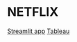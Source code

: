 # NETFLIX

[Streamlit app](https://netflix-dash.streamlit.app/)
[Tableau](https://public.tableau.com/views/NETFLIX_17085431513030/DASHBOARD?:language=es-ES&:sid=&:display_count=n&:origin=viz_share_link)
